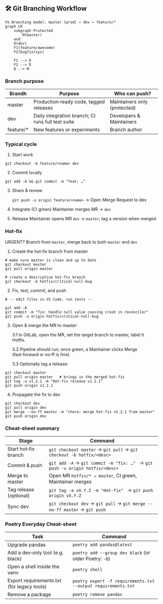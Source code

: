 ## 🛠️ Git Branching Workflow

```mermaid
%% Branching model: master (prod) ← dev ← feature/*
graph LR
    subgraph Protected
        M(master)
    end
    D(dev)
    F1(feature/awesome)
    F2(bugfix/xyz)

    F1 --> D
    F2 --> D
    D --> M
```


### Branch purpose

|   Brandh  |                       Purpose                     |         Who can push?        |
| --------- | ------------------------------------------------- | ---------------------------- |
| master    | Production‑ready code, tagged releases            | Maintainers only (protected) |
|  dev      | Daily integration branch; CI runs full test suite | Developers & Maintainers     |
| feature/* | New features or experiments                       | Branch author                |



### Typical cycle
1. Start work
```
git checkout -b feature/<name> dev
```

2. Commit locally
```
git add -A && git commit -m "feat: …"
```

3. Share & review

   ``` git push -u origin feature/<name> ``` → Open Merge Request to dev

4. Integrate (CI green)
Maintainer merges MR → ```dev```

5. Release
Maintainer opens MR ```dev``` → ```master```; tag a version when merged

### Hot‑fix

URGENT? Branch from ```master```, merge back to both ```master``` and ```dev```

1. Create the hot‑fix branch from master
```
# make sure master is clean and up to date
git checkout master
git pull origin master

# create a descriptive hot‑fix branch
git checkout -b hotfix/critical-null-bug
```

2. Fix, test, commit, and push
```
# -- edit files in VS Code, run tests --

git add -A
git commit -m "fix: handle null value causing crash in reconciler"
git push -u origin hotfix/critical-null-bug
```

3. Open & merge the MR to master:
    
    3.1 In GitLab, open the MR, set the target branch to master, label it Hotfix.

    3.2 Pipeline should run; once green, a Maintainer clicks Merge (fast‑forward or no‑ff is fine).

    3.3 Optionally tag a release:
```
git checkout master
git pull origin master   # brings in the merged hot‑fix
git tag -a v1.2.1 -m "Hot‑fix release v1.2.1"
git push origin v1.2.1
```
4. Propagate the fix to dev
```
git checkout dev
git pull origin dev
git merge --no-ff master -m "chore: merge hot‑fix v1.2.1 from master"
git push origin dev
```

### Cheat-sheet summary

| Stage                  | Command                                                                |
| ---------------------- | ---------------------------------------------------------------------- |
| Start hot‑fix branch   | ```git checkout master``` → ```git pull``` → ```git checkout -b hotfix/<desc>```         |
| Commit & push          | ```git add -A``` → ```git commit -m "fix: …" ``` → ```git push -u origin hotfix/<desc>``` |
| Merge to master        | Open MR ```hotfix/* → master```, CI green, Maintainer merges                 |
| Tag release (optional) | ```git tag -a vX.Y.Z -m "Hot‑fix" ``` → ```git push origin vX.Y.Z```                |
| Sync dev               | ```git checkout dev``` → ```git pull``` → ```git merge --no-ff master``` → ```git push```      |


### Poetry Everyday Cheat-sheet

| Task                                       | Command                                                           |
| ------------------------------------------ | ----------------------------------------------------------------- |
| Upgrade pandas                             | ```poetry add pandas@latest```                                    |
| Add a dev‑only tool (e.g. black)           | ```poetry add --group dev black``` (or older Poetry: ```-D```)    |
| Open a shell inside the venv               | ```poetry shell```                                                |
| Export requirements.txt (for legacy tools) | ```poetry export -f requirements.txt --output requirements.txt``` |
| Remove a package                           | ```poetry remove pandas```                                        |
